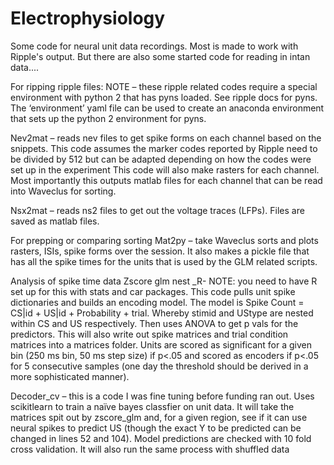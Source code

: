 # Electrophysiology

Some code for neural unit data recordings. Most is made to work with Ripple's output. But there are also some started code for reading in intan data....

For ripping ripple files:
NOTE – these ripple related codes require a special environment with python 2 that has pyns loaded. See ripple docs for pyns. The ‘environment’ yaml file can be used to create an anaconda environment that sets up the python 2 environment for pyns. 

Nev2mat – reads nev files to get spike forms on each channel based on the snippets. This code assumes the marker codes reported by Ripple need to be divided by 512 but can be adapted depending on how the codes were set up in the experiment  This code will also make rasters for each channel. Most importantly this outputs matlab files for each channel that can be read into Waveclus for sorting. 

Nsx2mat – reads ns2 files to get out the voltage traces (LFPs).  Files are saved as matlab files. 

For prepping or comparing sorting
Mat2py – take Waveclus sorts and plots rasters, ISIs, spike forms over the session. It also makes a pickle file that has all the spike times for the units that is used by the GLM related scripts.

Analysis of spike time data
Zscore glm nest _R- NOTE: you need to have R set up for this with stats and car packages. This code pulls unit spike dictionaries and builds an encoding model. The model is Spike Count = CS|id + US|id + Probability +  trial. Whereby stimid and UStype are nested within CS and US respectively. Then uses ANOVA to get p vals for the predictors.  This will also write out spike matrices and trial condition matrices into a matrices folder. Units are scored as significant for a given bin (250 ms bin, 50 ms step size) if p<.05 and scored as encoders if p<.05 for 5 consecutive samples (one day the threshold should be derived in a more sophisticated manner).

Decoder_cv – this is a code I was fine tuning before funding ran out. Uses scikitlearn to train a naïve bayes classfier on unit data. It will take the matrices spit out by zscore_glm and, for a given region, see if it can use neural spikes to predict US (though the exact Y to be predicted can be changed in lines 52 and 104). Model predictions are checked with 10 fold cross validation. It will also run the same process with shuffled data
